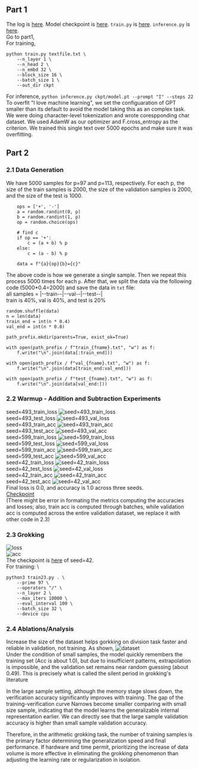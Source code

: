 ## Part 1
The log is [here](/handin/part1_log.txt). Model checkpoint is [here](/part1). `train.py` is [here](/part1). `inference.py` is [here](/part1). \
Go to part1, \
For training,
```
python train.py textfile.txt \
    --n_layer 1 \
    --n_head 2 \
    --n_embd 32 \
    --block_size 16 \
    --batch_size 1 \
    --out_dir ckpt
```

For inference, `python inference.py ckpt/model.pt --prompt "I" --steps 22` \
To overfit "I love machine learning", we set the configuaration of GPT smaller than its default to avoid the model taking this as an complex task. We were doing character-level tokenization and wrote corespponding char dataset. We used AdamW as our optimizer and F.cross_entropy as the criterion. We trained this single text over 5000 epochs and make sure it was overfitting.

## Part 2
### 2.1 Data Generation
We have 5000 samples for p=97 and p=113, respectively. For each p, the size of the train samples is 2000, the size of the validation samples is 2000, and the size of the test is 1000. 

```
    ops = ['+', '-']
    a = random.randint(0, p)
    b = random.randint(1, p)
    op = random.choice(ops)

    # find c
    if op == '+':
        c = (a + b) % p
    else:
        c = (a - b) % p

    data = f"{a}{op}{b}={c}"
```
The above code is how we generate a single sample. Then we repeat this process 5000 times for each `p`.
After that, we split the data via the following code (5000*0.4=2000) and save the data in `txt` file: \
all samples = |--train--|--val--|--test--| \
train is 40%, val is 40%, and test is 20%
```
random.shuffle(data)
n = len(data)
train_end = int(n * 0.4)
val_end = int(n * 0.8)

path_prefix.mkdir(parents=True, exist_ok=True)

with open(path_prefix / f"train_{fname}.txt", "w") as f:
    f.write("\n".join(data[:train_end]))

with open(path_prefix / f"val_{fname}.txt", "w") as f:
    f.write("\n".join(data[train_end:val_end]))

with open(path_prefix / f"test_{fname}.txt", "w") as f:
    f.write("\n".join(data[val_end:]))
```

### 2.2 Warmup - Addition and Subtraction Experiments
seed=493_train_loss
![seed=493_train_loss](493_all_train_loss.png) \
seed=493_test_loss
![seed=493_val_loss](493_all_val_loss.png) \
seed=493_train_acc
![seed=493_train_acc](493_all_train_acc.png) \
seed=493_test_acc
![seed=493_val_acc](493_all_val_acc.png) \
seed=599_train_loss
![seed=599_train_loss](599_all_train_loss.png) \
seed=599_test_loss
![seed=599_val_loss](599_all_val_loss.png) \
seed=599_train_acc
![seed=599_train_acc](599_all_train_acc.png) \
seed=599_test_acc
![seed=599_val_acc](599_all_val_acc.png) \
seed=42_train_loss
![seed=42_train_loss](42_all_train_loss.png) \
seed=42_test_loss
![seed=42_val_loss](42_all_val_loss.png) \
seed=42_train_acc
![seed=42_train_acc](42_all_train_acc.png) \
seed=42_test_acc
![seed=42_val_acc](42_all_val_acc.png) \
Final loss is 0.0, and accuracy is 1.0 across three seeds. \
[Checkpoint](/models/mod_checkpoints_warmup/model) \
(There might be error in formating the metrics computing the accuracies and losses; also, train acc is computed through batches, while validation acc is computed across the entire validation dataset, we replace it with other code in 2.3)

### 2.3 Grokking
![loss](lossd23.png) \
![acc](accd23.png) \
The checkpoint is [here](/part2/ckpt_task22/) of seed=42. \
For training: \
```
python3 train23.py . \
    --prime 97 \
    --operators "/" \
    --n_layer 2 \
    --max_iters 10000 \
    --eval_interval 100 \
    --batch_size 32 \
    --device cpu
```

### 2.4 Ablations/Analysis
Increase the size of the dataset helps gorkking on division task faster and reliable in validation, not training. As shown,
![dataset](largedataset.png) \
Under the condition of small samples, the model quickly remembers the training set (Acc is about 1.0), but due to insufficient patterns, extrapolation is impossible, and the validation set remains near random guessing (about 0.49). This is precisely what is called the silent period in grokking's literature

In the large sample setting, although the memory stage slows down, the verification accuracy significantly improves with training. The gap of the training-verification curve Narrows become smaller comparing with small size sample, indicating that the model learns the generalizable internal representation earlier. We can directly see that the large sample validation accuracy is higher than small sample validation accuracy.

Therefore, in the arithmetic grokking task, the number of training samples is the primary factor determining the generalization speed and final performance. If hardware and time permit, prioritizing the increase of data volume is more effective in eliminating the grokking phenomenon than adjusting the learning rate or regularization in isolation.

